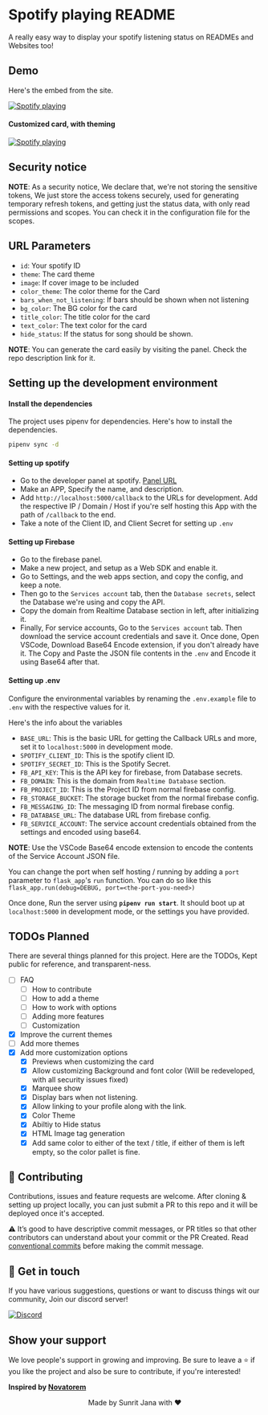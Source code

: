 # Spotify playing README

A really easy way to display your spotify listening status on READMEs and Websites too!

## Demo

Here's the embed from the site.

[![Spotify playing](http://spotify.aio-api.ml/spotify?id=qy9jhr85so9g8pr6zz7aizc6x&theme=wavy&image=true&bars_when_not_listening=true)](https://open.spotify.com/user/qy9jhr85so9g8pr6zz7aizc6x)

#### Customized card, with theming

[![Spotify playing](http://spotify.aio-api.ml/spotify?id=qy9jhr85so9g8pr6zz7aizc6x&theme=wavy&image=true&bars_when_not_listening=true&bg_color=black&title_color=cyan&text_color=cyan)](https://open.spotify.com/user/qy9jhr85so9g8pr6zz7aizc6x)

## Security notice

**NOTE**: As a security notice, We declare that, we're not storing the sensitive tokens, We just store the 
access tokens securely, used for generating temporary refresh tokens, and getting just the status data, with 
only read permissions and scopes. You can check it in the configuration file for the scopes.

## URL Parameters

- `id`: Your spotify ID
- `theme`: The card theme
- `image`: If cover image to be included
- `color_theme`: The color theme for the Card
- `bars_when_not_listening`: If bars should be shown when not listening
- `bg_color`: The BG color for the card
- `title_color`: The title color for the card
- `text_color`: The text color for the card
- `hide_status`: If the status for song should be shown.

**NOTE**: You can generate the card easily by visiting the panel. Check the repo description link for it.

## Setting up the development environment

#### Install the dependencies

The project uses pipenv for dependencies. Here's how to install the dependencies.

```sh
pipenv sync -d
```

#### Setting up spotify

- Go to the developer panel at spotify. [Panel URL](https://developer.spotify.com)
- Make an APP, Specify the name, and description.
- Add `http://localhost:5000/callback` to the URLs for development. Add the respective IP / Domain / Host
  if you're self hosting this App with the path of `/callback` to the end.
- Take a note of the Client ID, and Client Secret for setting up `.env`

#### Setting up Firebase

- Go to the firebase panel.
- Make a new project, and setup as a Web SDK and enable it.
- Go to Settings, and the web apps section, and copy the config, and keep a note.
- Then go to the `Services account` tab, then the `Database secrets`, select the Database we're 
  using and copy the API.
- Copy the domain from Realtime Database section in left, after initializing it.
- Finally, For service accounts, Go to the `Services account` tab. Then download the service
  account credentials and save it. Once done, Open VSCode, Download Base64 Encode extension, 
  if you don't already have it. The Copy and Paste the JSON file contents in the `.env` and 
  Encode it using Base64 after that.

#### Setting up .env

Configure the environmental variables by renaming the `.env.example` file to `.env` with the respective 
values for it.

Here's the info about the variables

- `BASE_URL`: This is the basic URL for getting the Callback URLs and more, set it 
  to `localhost:5000` in development mode.
- `SPOTIFY_CLIENT_ID`: This is the spotify client ID. 
- `SPOTIFY_SECRET_ID`: This is the Spotify Secret.
- `FB_API_KEY`: This is the API key for firebase, from Database secrets.
- `FB_DOMAIN`: This is the domain from `Realtime Database` section.
- `FB_PROJECT_ID`: This is the Project ID from normal firebase config.
- `FB_STORAGE_BUCKET`: The storage bucket from the normal firebase config.
- `FB_MESSAGING_ID`: The messaging ID from normal firebase config.
- `FB_DATABASE_URL`: The database URL from firebase config.
- `FB_SERVICE_ACCOUNT`: The service account credentials obtained from the settings and encoded using base64.

**NOTE**: Use the VSCode Base64 encode extension to encode the contents of the Service Account JSON file.

You can change the port when self hosting / running by adding a `port` parameter to `flask_app`'s `run`
function. You can do so like this `flask_app.run(debug=DEBUG, port=<the-port-you-need>)`

Once done, Run the server using **`pipenv run start`**. It should boot up at `localhost:5000` in development mode, 
or the settings you have provided.

## TODOs Planned

There are several things planned for this project. Here are the TODOs, Kept public for reference,
and transparent-ness.

- [ ] FAQ
  - [ ] How to contribute
  - [ ] How to add a theme
  - [ ] How to work with options
  - [ ] Adding more features
  - [ ] Customization
- [x] Improve the current themes  
- [ ] Add more themes
- [x] Add more customization options
  - [x] Previews when customizing the card
  - [x] Allow customizing Background and font color (Will be redeveloped, with all security issues fixed)
  - [x] Marquee show
  - [x] Display bars when not listening.
  - [x] Allow linking to your profile along with the link.
  - [x] Color Theme
  - [x] Abiltiy to Hide status
  - [x] HTML Image tag generation
  - [x] Add same color to either of the text / title, if either of them is left empty, so the color pallet is fine.

## 🤝 Contributing

Contributions, issues and feature requests are welcome. After cloning & setting up project locally, you can just submit 
a PR to this repo and it will be deployed once it's accepted.

⚠️ It’s good to have descriptive commit messages, or PR titles so that other contributors can understand about your 
commit or the PR Created. Read [conventional commits](https://www.conventionalcommits.org/en/v1.0.0-beta.3/) before 
making the commit message.

## 💬 Get in touch

If you have various suggestions, questions or want to discuss things wit our community, Join our discord server!

[![Discord](https://discordapp.com/api/guilds/695008516590534758/widget.png?style=shield)](https://discord.gg/cSC5ZZwYGQ)

## Show your support

We love people's support in growing and improving. Be sure to leave a ⭐️ if you like the project and 
also be sure to contribute, if you're interested!

**Inspired by [Novatorem](https://github.com/novatorem)**

<div align="center">Made by Sunrit Jana with ❤️</div>
